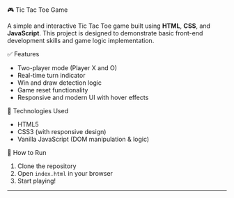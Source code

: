  🎮 Tic Tac Toe Game

A simple and interactive Tic Tac Toe game built using **HTML**, **CSS**, and **JavaScript**. 
This project is designed to demonstrate basic front-end development skills and game logic implementation.

 ✅ Features

* Two-player mode (Player X and O)
* Real-time turn indicator
* Win and draw detection logic
* Game reset functionality
* Responsive and modern UI with hover effects

🚀 Technologies Used

* HTML5
* CSS3 (with responsive design)
* Vanilla JavaScript (DOM manipulation & logic)

 📂 How to Run

1. Clone the repository
2. Open `index.html` in your browser
3. Start playing!

---

